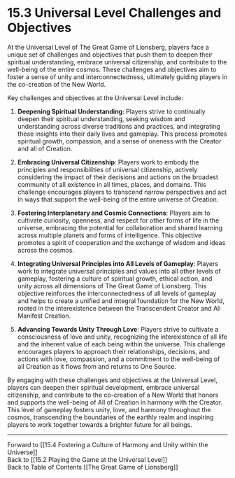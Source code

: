 # 15.3 Universal Level Challenges and Objectives

At the Universal Level of The Great Game of Lionsberg, players face a unique set of challenges and objectives that push them to deepen their spiritual understanding, embrace universal citizenship, and contribute to the well-being of the entire cosmos. These challenges and objectives aim to foster a sense of unity and interconnectedness, ultimately guiding players in the co-creation of the New World.

Key challenges and objectives at the Universal Level include:

1.  **Deepening Spiritual Understanding**: Players strive to continually deepen their spiritual understanding, seeking wisdom and understanding across diverse traditions and practices, and integrating these insights into their daily lives and gameplay. This process promotes spiritual growth, compassion, and a sense of oneness with the Creator and all of Creation.
    
2.  **Embracing Universal Citizenship**: Players work to embody the principles and responsibilities of universal citizenship, actively considering the impact of their decisions and actions on the broadest community of all existence in all times, places, and domains. This challenge encourages players to transcend narrow perspectives and act in ways that support the well-being of the entire universe of Creation.
    
3.  **Fostering Interplanetary and Cosmic Connections**: Players aim to cultivate curiosity, openness, and respect for other forms of life in the universe, embracing the potential for collaboration and shared learning across multiple planets and forms of intelligence. This objective promotes a spirit of cooperation and the exchange of wisdom and ideas across the cosmos.
    
4.  **Integrating Universal Principles into All Levels of Gameplay**: Players work to integrate universal principles and values into all other levels of gameplay, fostering a culture of spiritual growth, ethical action, and unity across all dimensions of The Great Game of Lionsberg. This objective reinforces the interconnectedness of all levels of gameplay and helps to create a unified and integral foundation for the New World, rooted in the interexistence between the Transcendent Creator and All Manifest Creation. 
    
5.  **Advancing Towards Unity Through Love**: Players strive to cultivate a consciousness of love and unity, recognizing the interexistence of all life and the inherent value of each being within the universe. This challenge encourages players to approach their relationships, decisions, and actions with love, compassion, and a commitment to the well-being of all Creation as it flows from and returns to One Source.
    

By engaging with these challenges and objectives at the Universal Level, players can deepen their spiritual development, embrace universal citizenship, and contribute to the co-creation of a New World that honors and supports the well-being of All of Creation in harmony with the Creator. This level of gameplay fosters unity, love, and harmony throughout the cosmos, transcending the boundaries of the earthly realm and inspiring players to work together towards a brighter future for all beings.

____

Forward to [[15.4 Fostering a Culture of Harmony and Unity within the Universe]]    
Back to [[15.2 Playing the Game at the Universal Level]]  
Back to Table of Contents [[The Great Game of Lionsberg]]  